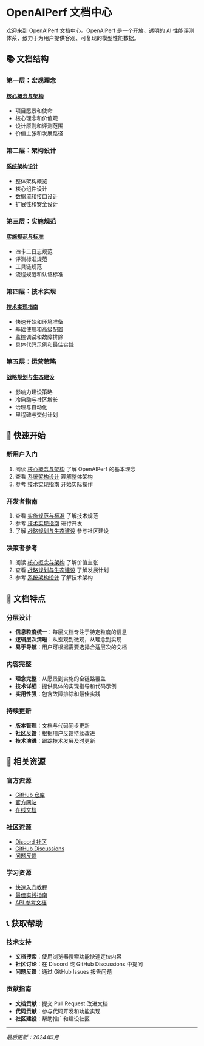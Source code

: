 # OpenAIPerf 文档中心

欢迎来到 OpenAIPerf 文档中心。OpenAIPerf 是一个开放、透明的 AI 性能评测体系，致力于为用户提供客观、可复现的模型性能数据。

## 📚 文档结构

### 第一层：宏观理念
#### [核心概念与架构](./01-核心概念与架构.md)
- 项目愿景和使命
- 核心理念和价值观
- 设计原则和评测范围
- 价值主张和发展路径

### 第二层：架构设计
#### [系统架构设计](./02-系统架构设计.md)
- 整体架构概览
- 核心组件设计
- 数据流和接口设计
- 扩展性和安全设计

### 第三层：实施规范
#### [实施规范与标准](./03-实施规范与标准.md)
- 四卡二日志规范
- 评测标准规范
- 工具链规范
- 流程规范和认证标准

### 第四层：技术实现
#### [技术实现指南](./04-技术实现指南.md)
- 快速开始和环境准备
- 基础使用和高级配置
- 监控调试和故障排除
- 具体代码示例和最佳实践

### 第五层：运营策略
#### [战略规划与生态建设](./05-战略规划与生态建设.md)
- 影响力建设策略
- 冷启动与社区增长
- 治理与自动化
- 里程碑与交付计划

## 🚀 快速开始

### 新用户入门
1. 阅读 [核心概念与架构](./01-核心概念与架构.md) 了解 OpenAIPerf 的基本理念
2. 查看 [系统架构设计](./02-系统架构设计.md) 理解整体架构
3. 参考 [技术实现指南](./04-技术实现指南.md) 开始实际操作

### 开发者指南
1. 查看 [实施规范与标准](./03-实施规范与标准.md) 了解技术规范
2. 参考 [技术实现指南](./04-技术实现指南.md) 进行开发
3. 了解 [战略规划与生态建设](./05-战略规划与生态建设.md) 参与社区建设

### 决策者参考
1. 阅读 [核心概念与架构](./01-核心概念与架构.md) 了解价值主张
2. 查看 [战略规划与生态建设](./05-战略规划与生态建设.md) 了解发展计划
3. 参考 [系统架构设计](./02-系统架构设计.md) 了解技术架构

## 📖 文档特点

### 分层设计
- **信息粒度统一**：每层文档专注于特定粒度的信息
- **逻辑层次清晰**：从宏观到微观，从理念到实现
- **易于导航**：用户可根据需要选择合适层次的文档

### 内容完整
- **理念完整**：从愿景到实施的全链路覆盖
- **技术详细**：提供具体的实现指导和代码示例
- **实用性强**：包含故障排除和最佳实践

### 持续更新
- **版本管理**：文档与代码同步更新
- **社区反馈**：根据用户反馈持续改进
- **技术演进**：跟踪技术发展及时更新

## 🔗 相关资源

### 官方资源
- [GitHub 仓库](https://github.com/openaiperf/openaiperf)
- [官方网站](https://www.openaiperf.org)
- [在线文档](https://docs.openaiperf.org)

### 社区资源
- [Discord 社区](https://discord.gg/openaiperf)
- [GitHub Discussions](https://github.com/openaiperf/openaiperf/discussions)
- [问题反馈](https://github.com/openaiperf/openaiperf/issues)

### 学习资源
- [快速入门教程](https://docs.openaiperf.org/tutorials)
- [最佳实践指南](https://docs.openaiperf.org/best-practices)
- [API 参考文档](https://docs.openaiperf.org/api)

## 📞 获取帮助

### 技术支持
- **文档搜索**：使用浏览器搜索功能快速定位内容
- **社区讨论**：在 Discord 或 GitHub Discussions 中提问
- **问题反馈**：通过 GitHub Issues 报告问题

### 贡献指南
- **文档贡献**：提交 Pull Request 改进文档
- **代码贡献**：参与代码开发和功能实现
- **社区建设**：帮助推广和建设社区

---

*最后更新：2024年1月*
